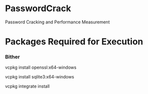 # PasswordCrack
Password Cracking and Performance Measurement

# Packages Required for Execution

### Bither
vcpkg install openssl:x64-windows 

vcpkg install sqlite3:x64-windows 

vcpkg integrate install
